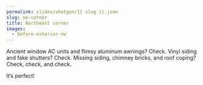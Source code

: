 ```yaml
---
permalink: slides/shotgun/{{ slug }}.json
slug: ne-corner
title: Northeast corner
images:
  - before-exterior-nw
---
```

Ancient window AC units and flimsy aluminum awnings? Check. Vinyl siding and fake shutters? Check. Missing siding, chimney bricks, and roof coping? Check, check, and check.

It’s perfect!